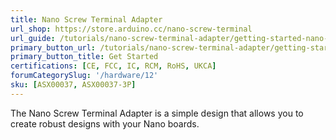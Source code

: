 ```yaml
---
title: Nano Screw Terminal Adapter
url_shop: https://store.arduino.cc/nano-screw-terminal
url_guide: /tutorials/nano-screw-terminal-adapter/getting-started-nano-screw-terminal
primary_button_url: /tutorials/nano-screw-terminal-adapter/getting-started-nano-screw-terminal
primary_button_title: Get Started
certifications: [CE, FCC, IC, RCM, RoHS, UKCA]
forumCategorySlug: '/hardware/12'
sku: [ASX00037, ASX00037-3P]
---
```


The Nano Screw Terminal Adapter is a simple design that allows you to create robust designs with your Nano boards.